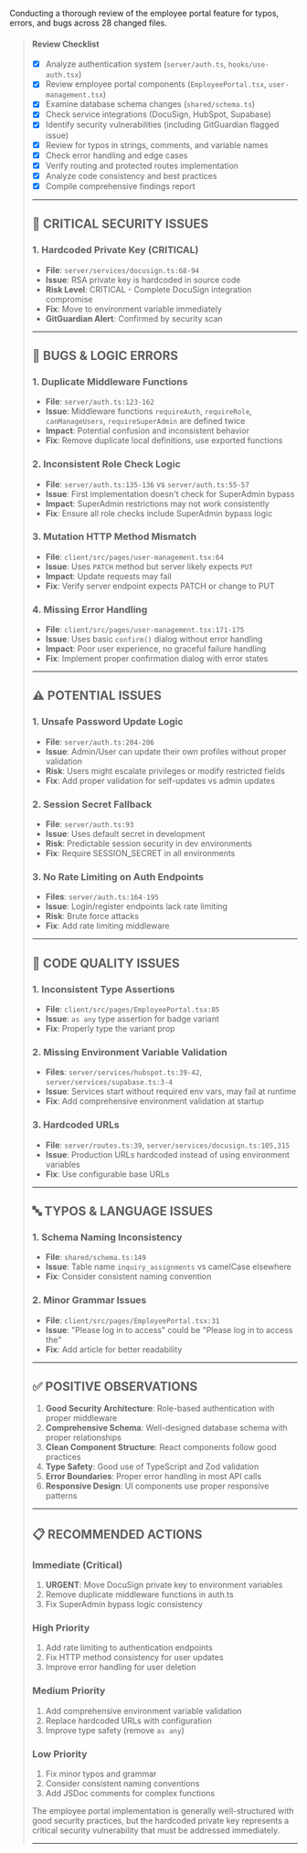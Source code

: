  Conducting a thorough review of the employee portal feature for typos, errors, and bugs across 28 changed files.
> 
> #### Review Checklist
> - [x] Analyze authentication system (`server/auth.ts`, `hooks/use-auth.tsx`)
> - [x] Review employee portal components (`EmployeePortal.tsx`, `user-management.tsx`) 
> - [x] Examine database schema changes (`shared/schema.ts`)
> - [x] Check service integrations (DocuSign, HubSpot, Supabase)
> - [x] Identify security vulnerabilities (including GitGuardian flagged issue)
> - [x] Review for typos in strings, comments, and variable names
> - [x] Check error handling and edge cases
> - [x] Verify routing and protected routes implementation
> - [x] Analyze code consistency and best practices
> - [x] Compile comprehensive findings report
> 
> ---
> 
> ## 🚨 CRITICAL SECURITY ISSUES
> 
> ### 1. Hardcoded Private Key (CRITICAL)
> - **File**: `server/services/docusign.ts:68-94`
> - **Issue**: RSA private key is hardcoded in source code
> - **Risk Level**: CRITICAL - Complete DocuSign integration compromise
> - **Fix**: Move to environment variable immediately
> - **GitGuardian Alert**: Confirmed by security scan
> 
> ---
> 
> ## 🐛 BUGS & LOGIC ERRORS
> 
> ### 1. Duplicate Middleware Functions
> - **File**: `server/auth.ts:123-162`
> - **Issue**: Middleware functions `requireAuth`, `requireRole`, `canManageUsers`, `requireSuperAdmin` are defined twice
> - **Impact**: Potential confusion and inconsistent behavior
> - **Fix**: Remove duplicate local definitions, use exported functions
> 
> ### 2. Inconsistent Role Check Logic
> - **File**: `server/auth.ts:135-136` vs `server/auth.ts:55-57`
> - **Issue**: First implementation doesn't check for SuperAdmin bypass
> - **Impact**: SuperAdmin restrictions may not work consistently
> - **Fix**: Ensure all role checks include SuperAdmin bypass logic
> 
> ### 3. Mutation HTTP Method Mismatch
> - **File**: `client/src/pages/user-management.tsx:64`
> - **Issue**: Uses `PATCH` method but server likely expects `PUT`
> - **Impact**: Update requests may fail
> - **Fix**: Verify server endpoint expects PATCH or change to PUT
> 
> ### 4. Missing Error Handling
> - **File**: `client/src/pages/user-management.tsx:171-175`
> - **Issue**: Uses basic `confirm()` dialog without error handling
> - **Impact**: Poor user experience, no graceful failure handling
> - **Fix**: Implement proper confirmation dialog with error states
> 
> ---
> 
> ## ⚠️ POTENTIAL ISSUES
> 
> ### 1. Unsafe Password Update Logic
> - **File**: `server/auth.ts:204-206`
> - **Issue**: Admin/User can update their own profiles without proper validation
> - **Risk**: Users might escalate privileges or modify restricted fields
> - **Fix**: Add proper validation for self-updates vs admin updates
> 
> ### 2. Session Secret Fallback
> - **File**: `server/auth.ts:93`
> - **Issue**: Uses default secret in development
> - **Risk**: Predictable session security in dev environments
> - **Fix**: Require SESSION_SECRET in all environments
> 
> ### 3. No Rate Limiting on Auth Endpoints
> - **Files**: `server/auth.ts:164-195`
> - **Issue**: Login/register endpoints lack rate limiting
> - **Risk**: Brute force attacks
> - **Fix**: Add rate limiting middleware
> 
> ---
> 
> ## 📝 CODE QUALITY ISSUES
> 
> ### 1. Inconsistent Type Assertions
> - **File**: `client/src/pages/EmployeePortal.tsx:85`
> - **Issue**: `as any` type assertion for badge variant
> - **Fix**: Properly type the variant prop
> 
> ### 2. Missing Environment Variable Validation
> - **Files**: `server/services/hubspot.ts:39-42`, `server/services/supabase.ts:3-4`
> - **Issue**: Services start without required env vars, may fail at runtime
> - **Fix**: Add comprehensive environment validation at startup
> 
> ### 3. Hardcoded URLs
> - **File**: `server/routes.ts:39`, `server/services/docusign.ts:105,315`
> - **Issue**: Production URLs hardcoded instead of using environment variables
> - **Fix**: Use configurable base URLs
> 
> ---
> 
> ## 🔤 TYPOS & LANGUAGE ISSUES
> 
> ### 1. Schema Naming Inconsistency
> - **File**: `shared/schema.ts:149`
> - **Issue**: Table name `inquiry_assignments` vs camelCase elsewhere
> - **Fix**: Consider consistent naming convention
> 
> ### 2. Minor Grammar Issues
> - **File**: `client/src/pages/EmployeePortal.tsx:31`
> - **Issue**: "Please log in to access" could be "Please log in to access the"
> - **Fix**: Add article for better readability
> 
> ---
> 
> ## ✅ POSITIVE OBSERVATIONS
> 
> 1. **Good Security Architecture**: Role-based authentication with proper middleware
> 2. **Comprehensive Schema**: Well-designed database schema with proper relationships
> 3. **Clean Component Structure**: React components follow good practices
> 4. **Type Safety**: Good use of TypeScript and Zod validation
> 5. **Error Boundaries**: Proper error handling in most API calls
> 6. **Responsive Design**: UI components use proper responsive patterns
> 
> ---
> 
> ## 📋 RECOMMENDED ACTIONS
> 
> ### Immediate (Critical)
> 1. **URGENT**: Move DocuSign private key to environment variables
> 2. Remove duplicate middleware functions in auth.ts
> 3. Fix SuperAdmin bypass logic consistency
> 
> ### High Priority
> 1. Add rate limiting to authentication endpoints
> 2. Fix HTTP method consistency for user updates
> 3. Improve error handling for user deletion
> 
> ### Medium Priority  
> 1. Add comprehensive environment variable validation
> 2. Replace hardcoded URLs with configuration
> 3. Improve type safety (remove `as any`)
> 
> ### Low Priority
> 1. Fix minor typos and grammar
> 2. Consider consistent naming conventions
> 3. Add JSDoc comments for complex functions
> 
> The employee portal implementation is generally well-structured with good security practices, but the hardcoded private key represents a critical security vulnerability that must be addressed immediately.
> 
> ---

